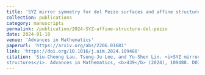 ```yaml
---
title: 'SYZ mirror symmetry for del Pezzo surfaces and affine structures'
collection: publications
category: manuscripts
permalink: /publication/2024-SYZ-affine-structure-del-pezzo
date: 2024-01-18
venue: 'Advances in Mathematics'
paperurl: 'https://arxiv.org/abs/2206.01681'
link: 'https://doi.org/10.1016/j.aim.2024.109488'
citation: 'Siu-Cheong Lau, Tsung-Ju Lee, and Yu-Shen Lin. <i>SYZ mirror symmetry for del Pezzo surfaces and affine
structures</i>. Advances in Mathematics, <b>439</b> (2024), 109488. DOI: 10.1016/j.aim.2024.109488'
---
```

